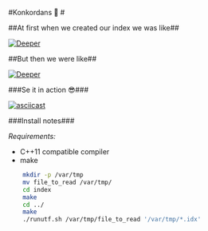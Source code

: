 #Konkordans :book: #

##At first when we created our index we was like##

[![Deeper](http://i1.kym-cdn.com/photos/images/facebook/000/531/557/a88.jpg)]()

##But then we were like##

[![Deeper](http://a.abcnews.com/images/Health/HT_sam_griner_then_02_jef_150413_16x9_992.jpg)]()

###Se it in action :sunglasses:###

[![asciicast](https://asciinema.org/a/3z9764ywdi65xpncecej8g67f.png)](https://asciinema.org/a/3z9764ywdi65xpncecej8g67f)

###Install notes###

*Requirements:*

* C++11 compatible compiler
* make

```bash
	mkdir -p /var/tmp
	mv file_to_read /var/tmp/
	cd index
	make
	cd ../
	make
	./runutf.sh /var/tmp/file_to_read '/var/tmp/*.idx'
```
